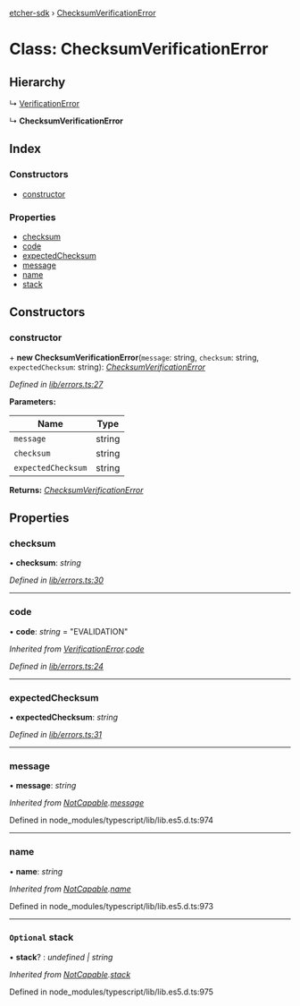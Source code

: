 [etcher-sdk](../README.md) › [ChecksumVerificationError](checksumverificationerror.md)

# Class: ChecksumVerificationError

## Hierarchy

  ↳ [VerificationError](verificationerror.md)

  ↳ **ChecksumVerificationError**

## Index

### Constructors

* [constructor](checksumverificationerror.md#constructor)

### Properties

* [checksum](checksumverificationerror.md#checksum)
* [code](checksumverificationerror.md#code)
* [expectedChecksum](checksumverificationerror.md#expectedchecksum)
* [message](checksumverificationerror.md#message)
* [name](checksumverificationerror.md#name)
* [stack](checksumverificationerror.md#optional-stack)

## Constructors

###  constructor

\+ **new ChecksumVerificationError**(`message`: string, `checksum`: string, `expectedChecksum`: string): *[ChecksumVerificationError](checksumverificationerror.md)*

*Defined in [lib/errors.ts:27](https://github.com/balena-io-modules/etcher-sdk/blob/1a7a17c/lib/errors.ts#L27)*

**Parameters:**

Name | Type |
------ | ------ |
`message` | string |
`checksum` | string |
`expectedChecksum` | string |

**Returns:** *[ChecksumVerificationError](checksumverificationerror.md)*

## Properties

###  checksum

• **checksum**: *string*

*Defined in [lib/errors.ts:30](https://github.com/balena-io-modules/etcher-sdk/blob/1a7a17c/lib/errors.ts#L30)*

___

###  code

• **code**: *string* = "EVALIDATION"

*Inherited from [VerificationError](verificationerror.md).[code](verificationerror.md#code)*

*Defined in [lib/errors.ts:24](https://github.com/balena-io-modules/etcher-sdk/blob/1a7a17c/lib/errors.ts#L24)*

___

###  expectedChecksum

• **expectedChecksum**: *string*

*Defined in [lib/errors.ts:31](https://github.com/balena-io-modules/etcher-sdk/blob/1a7a17c/lib/errors.ts#L31)*

___

###  message

• **message**: *string*

*Inherited from [NotCapable](notcapable.md).[message](notcapable.md#message)*

Defined in node_modules/typescript/lib/lib.es5.d.ts:974

___

###  name

• **name**: *string*

*Inherited from [NotCapable](notcapable.md).[name](notcapable.md#name)*

Defined in node_modules/typescript/lib/lib.es5.d.ts:973

___

### `Optional` stack

• **stack**? : *undefined | string*

*Inherited from [NotCapable](notcapable.md).[stack](notcapable.md#optional-stack)*

Defined in node_modules/typescript/lib/lib.es5.d.ts:975
